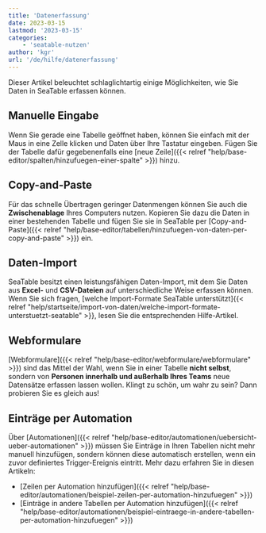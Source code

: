 ```yaml
---
title: 'Datenerfassung'
date: 2023-03-15
lastmod: '2023-03-15'
categories:
    - 'seatable-nutzen'
author: 'kgr'
url: '/de/hilfe/datenerfassung'
---
```


Dieser Artikel beleuchtet schlaglichtartig einige Möglichkeiten, wie Sie Daten in SeaTable erfassen können.

## Manuelle Eingabe

Wenn Sie gerade eine Tabelle geöffnet haben, können Sie einfach mit der Maus in eine Zelle klicken und Daten über Ihre Tastatur eingeben. Fügen Sie der Tabelle dafür gegebenenfalls eine [neue Zeile]({{< relref "help/base-editor/spalten/hinzufuegen-einer-spalte" >}}) hinzu.

## Copy-and-Paste

Für das schnelle Übertragen geringer Datenmengen können Sie auch die **Zwischenablage** Ihres Computers nutzen. Kopieren Sie dazu die Daten in einer bestehenden Tabelle und fügen Sie sie in SeaTable per [Copy-and-Paste]({{< relref "help/base-editor/tabellen/hinzufuegen-von-daten-per-copy-and-paste" >}}) ein.

## Daten-Import

SeaTable besitzt einen leistungsfähigen Daten-Import, mit dem Sie Daten aus **Excel-** und **CSV-Dateien** auf unterschiedliche Weise erfassen können. Wenn Sie sich fragen, [welche Import-Formate SeaTable unterstützt]{{< relref "help/startseite/import-von-daten/welche-import-formate-unterstuetzt-seatable" >}}, lesen Sie die entsprechenden Hilfe-Artikel.

## Webformulare

[Webformulare]({{< relref "help/base-editor/webformulare/webformulare" >}}) sind das Mittel der Wahl, wenn Sie in einer Tabelle **nicht selbst**, sondern von **Personen innerhalb und außerhalb Ihres Teams** neue Datensätze erfassen lassen wollen. Klingt zu schön, um wahr zu sein? Dann probieren Sie es gleich aus!

## Einträge per Automation

Über [Automationen]({{< relref "help/base-editor/automationen/uebersicht-ueber-automationen" >}}) müssen Sie Einträge in Ihren Tabellen nicht mehr manuell hinzufügen, sondern können diese automatisch erstellen, wenn ein zuvor definiertes Trigger-Ereignis eintritt. Mehr dazu erfahren Sie in diesen Artikeln:

- [Zeilen per Automation hinzufügen]({{< relref "help/base-editor/automationen/beispiel-zeilen-per-automation-hinzufuegen" >}})
- [Einträge in andere Tabellen per Automation hinzufügen]({{< relref "help/base-editor/automationen/beispiel-eintraege-in-andere-tabellen-per-automation-hinzufuegen" >}})
